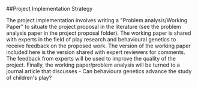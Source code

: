 ##Project Implementation Strategy

The project implementation involves writing a "Problem analysis/Working Paper" to situate the project proposal in the literature (see the problem analysis paper in the project proposal folder). The working paper is shared with experts in the field of play research and behavioural genetics to receive feedback on the proposed work. The version of the working paper included here is the version shared with expert reviewers for comments. The feedback from experts will be used to improve the quality of the project. Finally, the working paper/problem analysis will be turned to a journal article that discusses - Can behavioura genetics advance the study of children's play?  
